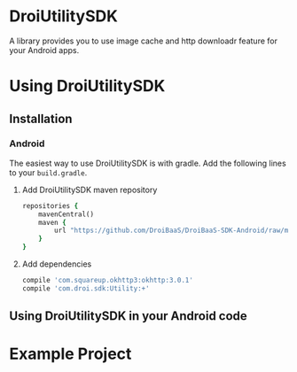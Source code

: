 # DroiUtilitySDK
A library provides you to use image cache and http downloadr feature for your Android apps.

# Using DroiUtilitySDK

## Installation

### Android
The easiest way to use DroiUtilitySDK is with gradle. Add the following lines to your `build.gradle`.

1. Add DroiUtilitySDK maven repository

	```ruby
	repositories {
		mavenCentral()
		maven {
			url "https://github.com/DroiBaaS/DroiBaaS-SDK-Android/raw/master/"
		}
	}

	```
	
2. Add dependencies

	```ruby
    compile 'com.squareup.okhttp3:okhttp:3.0.1'
    compile 'com.droi.sdk:Utility:+'
	```

## Using DroiUtilitySDK in your Android code


# Example Project
